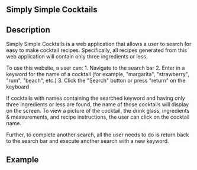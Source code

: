 ## Simply Simple Cocktails

## Description
Simply Simple Cocktails is a web application that allows a user to search for easy to make cocktail recipes. Specifically, all recipes generated from this web application will contain only three ingredients or less. 

To use this website, a user can:
    1. Navigate to the search bar
    2. Enter in a keyword for the name of a cocktail (for example, "margarita", "strawberry", "rum", "beach", etc.)
    3. Click the "Search" button or press "return" on the keyboard

If cocktails with names containing the searched keyword and having only three ingredients or less are found, the name of those cocktails will display on the screen. To view a picture of the cocktail, the drink glass, ingredients & measurements, and recipe instructions, the user can click on the cocktail name. 

Further, to complete another search, all the user needs to do is return back to the search bar and execute another search with a new keyword. 

## Example





